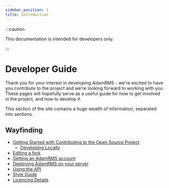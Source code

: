 ```yaml
---
sidebar_position: 1
title: Introduction
---
```


:::caution

This documentation is intended for developers only.

:::

# Developer Guide
Thank you for your interest in developing AdamRMS - we're excited to have you contribute to the project and we're looking forward to working with you. These pages will hopefully serve as a useful guide for how to get involved in the project, and how to develop it.

This section of the site contains a huge wealth of information, separated into sections.

## Wayfinding

- [Getting Started with Contributing to the Open Source Project](./contributing)
  - [Developing Locally](./repo/intro)
- [Editing a fork](./repo/intro)
- [Getting an AdamRMS account](./hosting/hosted/intro)
- [Deploying AdamRMS on your server](./hosting/self-hosting/intro)
- [Using the API](./api/intro)
- [Style Guide](./style-guide)
- [Licencing Details](./licence-details)